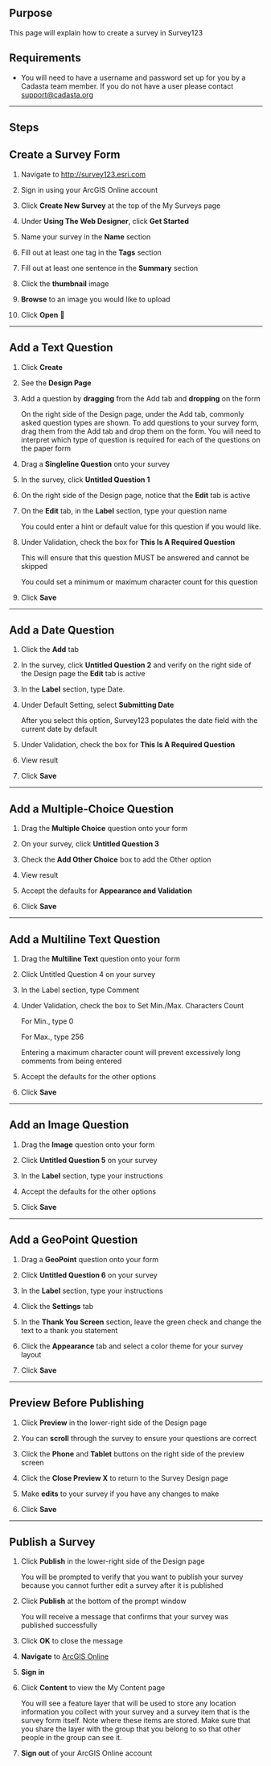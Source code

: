 
## Purpose

This page will explain how to create a survey in Survey123

## Requirements

* You will need to have a username and password set up for you by a Cadasta team member. If you do not have a user please contact support@cadasta.org

-----

## Steps

## Create a Survey Form

1. Navigate to http://survey123.esri.com

2. Sign in using your ArcGIS Online account

3. Click **Create New Survey** at the top of the My Surveys page

4. Under **Using The Web Designer**, click **Get Started**

5. Name your survey in the **Name** section

6. Fill out at least one tag in the **Tags** section

7. Fill out at least one sentence in the **Summary** section

8. Click the **thumbnail** image

9. **Browse** to an image you would like to upload

10. Click **Open**

--------

## Add a Text Question

1. Click **Create**

2. See the **Design Page**

3. Add a question by **dragging** from the Add tab and **dropping** on the form

    On the right side of the Design page, under the Add tab, commonly asked question types are shown. To add questions to your survey form, drag them from the Add tab and drop them on the form. You will need to interpret which type of question is required for each of the questions on the paper form

4. Drag a **Singleline Question** onto your survey

5. In the survey, click **Untitled Question 1**

6. On the right side of the Design page, notice that the **Edit** tab is active

7. On the **Edit** tab, in the **Label** section, type your question name

    You could enter a hint or default value for this question if you would like.

8. Under Validation, check the box for **This Is A Required Question**

    This will ensure that this question MUST be answered and cannot be skipped

    You could set a minimum or maximum character count for this question

9. Click **Save**

---------

## Add a Date Question

1. Click the **Add** tab

2. In the survey, click **Untitled Question 2** and verify on the right side of the Design page
the **Edit** tab is active

1. In the **Label** section, type Date.

2. Under Default Setting, select **Submitting Date**

    After you select this option, Survey123 populates the date field with the current date by
default

1. Under Validation, check the box for **This Is A Required Question**

2. View result

3. Click **Save**

 -------------

## Add a Multiple-Choice Question

1. Drag the **Multiple Choice** question onto your form

2. On your survey, click **Untitled Question 3**

3. Check the **Add Other Choice** box to add the Other option

4. View result

5. Accept the defaults for **Appearance and Validation**

6. Click **Save**

--------------

## Add a Multiline Text Question

1. Drag the **Multiline Text** question onto your form

2. Click Untitled Question 4 on your survey

3. In the Label section, type Comment

4. Under Validation, check the box to Set Min./Max. Characters Count

    For Min., type 0

    For Max., type 256

    Entering a maximum character count will prevent excessively long comments
from being entered

1. Accept the defaults for the other options

2. Click **Save**

 ---------

## Add an Image Question

1. Drag the **Image** question onto your form

2. Click **Untitled Question 5** on your survey

3. In the **Label** section, type your instructions

4. Accept the defaults for the other options

5. Click **Save**

------

## Add a GeoPoint Question

1. Drag a **GeoPoint** question onto your form

2. Click **Untitled Question 6** on your survey

3. In the **Label** section, type your instructions

4. Click the **Settings** tab

5. In the **Thank You Screen** section, leave the green check and change the text to a thank
you statement

1. Click the **Appearance** tab and select a color theme for your survey layout

2. Click **Save**

-----------


## Preview Before Publishing

1. Click **Preview** in the lower-right side of the Design page

2. You can **scroll** through the survey to ensure your questions are correct

3. Click the **Phone** and **Tablet** buttons on the right side of the preview screen

4. Click the **Close Preview X** to return to the Survey Design page

5. Make **edits** to your survey if you have any changes to make

6. Click **Save**

---

## Publish a Survey

1. Click **Publish** in the lower-right side of the Design page

    You will be prompted to verify that you want to publish your survey because you cannot
further edit a survey after it is published

1. Click **Publish** at the bottom of the prompt window

    You will receive a message that confirms that your survey was published successfully

2. Click **OK** to close the message

3. **Navigate** to  [ArcGIS Online](http://www.arcgis.com/)

4. **Sign in**

5. Click **Content** to view the My Content page

    You will see a feature layer that will be used to store any location information you collect with your survey and a survey item that is the survey form itself. Note where these items are stored. Make sure that you share the layer with the group that you belong to so that other people in the group can see it.

6. **Sign out** of your ArcGIS Online account


